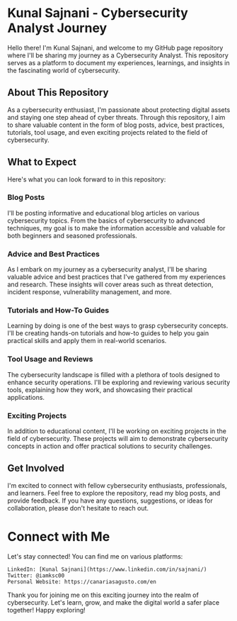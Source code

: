 # Kunal Sajnani - Cybersecurity Analyst Journey

Hello there! I'm Kunal Sajnani, and welcome to my GitHub page repository where I'll be sharing my journey as a Cybersecurity Analyst. This repository serves as a platform to document my experiences, learnings, and insights in the fascinating world of cybersecurity.

## About This Repository

As a cybersecurity enthusiast, I'm passionate about protecting digital assets and staying one step ahead of cyber threats. Through this repository, I aim to share valuable content in the form of blog posts, advice, best practices, tutorials, tool usage, and even exciting projects related to the field of cybersecurity.

## What to Expect

Here's what you can look forward to in this repository:
### Blog Posts

I'll be posting informative and educational blog articles on various cybersecurity topics. From the basics of cybersecurity to advanced techniques, my goal is to make the information accessible and valuable for both beginners and seasoned professionals.
### Advice and Best Practices

As I embark on my journey as a cybersecurity analyst, I'll be sharing valuable advice and best practices that I've gathered from my experiences and research. These insights will cover areas such as threat detection, incident response, vulnerability management, and more.
### Tutorials and How-To Guides

Learning by doing is one of the best ways to grasp cybersecurity concepts. I'll be creating hands-on tutorials and how-to guides to help you gain practical skills and apply them in real-world scenarios.
### Tool Usage and Reviews

The cybersecurity landscape is filled with a plethora of tools designed to enhance security operations. I'll be exploring and reviewing various security tools, explaining how they work, and showcasing their practical applications.
### Exciting Projects

In addition to educational content, I'll be working on exciting projects in the field of cybersecurity. These projects will aim to demonstrate cybersecurity concepts in action and offer practical solutions to security challenges.
## Get Involved

I'm excited to connect with fellow cybersecurity enthusiasts, professionals, and learners. Feel free to explore the repository, read my blog posts, and provide feedback. If you have any questions, suggestions, or ideas for collaboration, please don't hesitate to reach out.
# Connect with Me

Let's stay connected! You can find me on various platforms:

    LinkedIn: [Kunal Sajnani](https://www.linkedin.com/in/sajnani/)
    Twitter: @iamksc00
    Personal Website: https://canariasagusto.com/en

Thank you for joining me on this exciting journey into the realm of cybersecurity. Let's learn, grow, and make the digital world a safer place together! Happy exploring!
